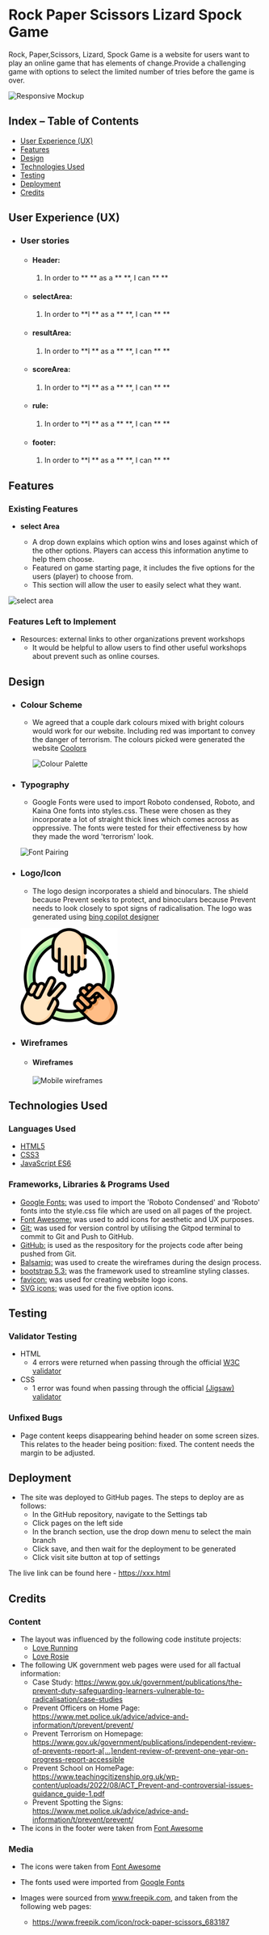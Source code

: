 # Rock Paper Scissors Lizard Spock Game

Rock, Paper,Scissors, Lizard, Spock Game is a website for users want to play an online game that has elements of change.Provide a challenging game with options to select the limited number of tries before the game is over.


![Responsive Mockup](documentation/screenshots/xxx.png)

## Index – Table of Contents
* [User Experience (UX)](#user-experience-ux) 
* [Features](#features)
* [Design](#design)
* [Technologies Used](#technologies-used)
* [Testing](#testing)
* [Deployment](#deployment)
* [Credits](#credits)

## User Experience (UX)

-   ### User stories

    -   #### Header:
        1. In order to **  ** as a ** **, I can **  **
   

    -   #### selectArea:
        1. In order to **l  ** as a ** **, I can **  **
     
	
    -   #### resultArea:
        1. In order to **l  ** as a ** **, I can **  **
      
        

    -   #### scoreArea:
        1. In order to **l  ** as a ** **, I can **  **
   

    -   #### rule:
        1. In order to **l  ** as a ** **, I can **  **
      

    -   #### footer:
        1. In order to **l  ** as a ** **, I can **  **
   

     
## Features 

### Existing Features

- __select Area__

  - A drop down explains which option wins and loses against which of the other options. Players can access this information anytime to help them choose. 
  - Featured on game starting page, it includes the five options for the users (player) to choose from.
  - This section will allow the user to easily select what they want. 

![select area](documentation/screenshots/xx.png)



### Features Left to Implement

- Resources: external links to other organizations prevent workshops
	- It would be helpful to allow users to find other useful workshops about prevent such as online courses.

  
## Design

-   ### Colour Scheme
    -  We agreed that a couple dark colours mixed with bright colours would work for our website. Including red was important to convey the danger of terrorism. The colours picked were generated the website [Coolors](https://coolors.co/)

        ![Colour Palette](documentation/colour-palette/colourpalette.png)

-   ### Typography
    - Google Fonts were used to import Roboto condensed, Roboto, and Kaina One fonts into styles.css.  These were chosen as they incorporate a lot of straight thick lines which comes across as oppressive. The fonts were tested for their effectiveness by how they made the word 'terrorism' look.
 
    ![Font Pairing](documentation/font-family/font-pair.png)   

-   ### Logo/Icon
    - The logo design incorporates a shield and binoculars. The shield because Prevent seeks to protect, and binoculars because Prevent needs to look closely to spot signs of radicalisation. The logo was generated using [bing copilot designer](https://www.bing.com/chat?q=Microsoft+Copilot&FORM=hpcodx)
 
	![Logo](assets/favicon/android-chrome-192x192.png)

-   ### Wireframes

    -   ####  Wireframes

        ![Mobile wireframes](documentation/wireframes/xx.png)

   

## Technologies Used

### Languages Used

-   [HTML5](https://en.wikipedia.org/wiki/HTML5)
-   [CSS3](https://en.wikipedia.org/wiki/Cascading_Style_Sheets)
-   [JavaScript ES6](https://en.wikipedia.org/wiki/JavaScript)

### Frameworks, Libraries & Programs Used

-   [Google Fonts:](https://fonts.google.com/) was used to import the 'Roboto Condensed' and 'Roboto' fonts into the style.css file which are used on all pages of the project.
-   [Font Awesome:](https://fontawesome.com/) was used to add icons for aesthetic and UX purposes.
-   [Git:](https://git-scm.com/) was used for version control by utilising the Gitpod terminal to commit to Git and Push to GitHub.
-   [GitHub:](https://github.com/) is used as the respository for the projects code after being pushed from Git.
-   [Balsamiq:](https://balsamiq.com/) was used to create the wireframes during the design process.
-   [bootstrap 5.3:](https://getbootstrap.com/) was the framework used to streamline styling classes.
-   [favicon:](https://favicon.io/) was used for creating website logo icons.
-   [SVG icons:](https://www.svgrepo.com/) was used for the five option icons.
    

## Testing 


### Validator Testing 

- HTML
  - 4 errors were returned when passing through the official [W3C validator](https://validator.w3.org/nu/?doc=https%3A%2F%2Fmarkchips.github.io%2Fprevent-awareness%2Findex.html)
- CSS
  - 1 error was found when passing through the official [(Jigsaw) validator](https://jigsaw.w3.org/css-validator/validator?uri=https%3A%2F%2Fmarkchips.github.io%2Fprevent-awareness%2Findex.html&profile=css3svg&usermedium=all&warning=1&vextwarning=&lang=en)

### Unfixed Bugs

- Page content keeps disappearing behind header on some screen sizes. This relates to the header being position: fixed. The content needs the margin to be adjusted.

## Deployment

- The site was deployed to GitHub pages. The steps to deploy are as follows: 
  - In the GitHub repository, navigate to the Settings tab
  - Click pages on the left side
  - In the branch section, use the drop down menu to select the main branch
  - Click save, and then wait for the deployment to be generated
  - Click visit site button at top of settings

The live link can be found here - https://xxx.html


## Credits 

### Content 

- The layout was influenced by the following code institute projects:
	- [Love Running](https://github.com/Code-Institute-Solutions/love-running-v3/tree/main/8.1-testing-and-validation)
	- [Love Rosie](https://github.com/Code-Institute-Solutions/resume-miniproject-bootstrap4/tree/master)
- The following UK government web pages were used for all factual information:
	- Case Study: https://www.gov.uk/government/publications/the-prevent-duty-safeguarding-learners-vulnerable-to-radicalisation/case-studies
 	- Prevent Officers on Home Page: https://www.met.police.uk/advice/advice-and-information/t/prevent/prevent/
  	- Prevent Terrorism on Homepage: https://www.gov.uk/government/publications/independent-review-of-prevents-report-a[…]endent-review-of-prevent-one-year-on-progress-report-accessible
  	- Prevent School on HomePage: https://www.teachingcitizenship.org.uk/wp-content/uploads/2022/08/ACT_Prevent-and-controversial-issues-guidance_guide-1.pdf
  	- Prevent Spotting the Signs: https://www.met.police.uk/advice/advice-and-information/t/prevent/prevent/
- The icons in the footer were taken from [Font Awesome](https://fontawesome.com/)

### Media

- The icons were taken from [Font Awesome](https://fontawesome.com/)
- The fonts used were imported from [Google Fonts](https://fonts.google.com/)

- Images were sourced from www.freepik.com, and taken from the following web pages:
	- https://www.freepik.com/icon/rock-paper-scissors_683187
